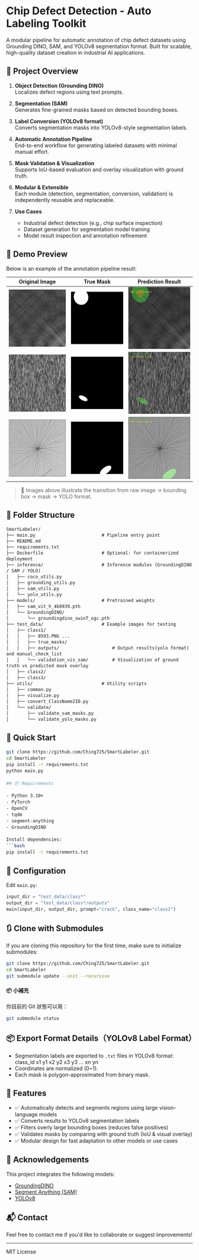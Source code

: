 # Chip Defect Detection - Auto Labeling Toolkit

A modular pipeline for automatic annotation of chip defect datasets using Grounding DINO, SAM, and YOLOv8 segmentation format. Built for scalable, high-quality dataset creation in industrial AI applications.

## 🧠 Project Overview

1. **Object Detection (Grounding DINO)**  
   Localizes defect regions using text prompts.

2. **Segmentation (SAM)**  
   Generates fine-grained masks based on detected bounding boxes.

3. **Label Conversion (YOLOv8 format)**  
   Converts segmentation masks into YOLOv8-style segmentation labels.

4. **Automatic Annotation Pipeline**  
   End-to-end workflow for generating labeled datasets with minimal manual effort.

5. **Mask Validation & Visualization**  
   Supports IoU-based evaluation and overlay visualization with ground truth.

6. **Modular & Extensible**  
   Each module (detection, segmentation, conversion, validation) is independently reusable and replaceable.

7. **Use Cases**  
   - Industrial defect detection (e.g., chip surface inspection)  
   - Dataset generation for segmentation model training  
   - Model result inspection and annotation refinement

## 📸 Demo Preview

Below is an example of the annotation pipeline result:

| Original Image | True Mask | Prediction Result |
|----------------|-------------------------|-------------|
| ![](test_data/class1/0595.PNG) | ![](test_data/class1/true_masks/0595_label.PNG) | ![](test_data/class1/validation_vis_sam/0595_sam_validation.png) |
| ![](test_data/class2/0578.PNG) | ![](test_data/class2/true_masks/0578_label.PNG) | ![](test_data/class2/validation_vis_sam/0578_sam_validation.png) |
| ![](test_data/class3/0576.PNG) | ![](test_data/class3/true_masks/0576_label.PNG) | ![](test_data/class3/validation_vis_sam/0576_sam_validation.png) |

> 📝 Images above illustrate the transition from raw image → bounding box → mask → YOLO format.

## 📂 Folder Structure

```
SmartLabeler/
├── main.py                         # Pipeline entry point
├── README.md
├── requirements.txt
├── Dockerfile                      # Optional: for containerized deployment
├── inference/                      # Inference modules (GroundingDINO / SAM / YOLO)
│   ├── coco_utils.py
│   ├── grounding_utils.py
│   ├── sam_utils.py
│   └── yolo_utils.py
├── models/                         # Pretrained weights
│   ├── sam_vit_h_4b8939.pth
│   └── GroundingDINO/
│       └── groundingdino_swinT_ogc.pth
├── test_data/                      # Example images for testing
│   ├── class1/
│   │   ├── 0593.PNG ...
│   │   ├── true_masks/
│   │   ├── outputs/                    # Output results(yolo format) and manual_check_list
│   │   └── validation_vis_sam/         # Visualization of ground truth vs predicted mask overlay
│   ├── class2/
│   ├── class3/
├── utils/                          # Utility scripts
│   ├── common.py
│   ├── visualize.py
│   ├── convert_ClassName2ID.py
│   └── validate/
│       ├── validate_sam_masks.py
│       └── validate_yolo_masks.py
```

## 🚀 Quick Start

```bash
git clone https://github.com/Ching725/SmartLabeler.git
cd SmartLabeler
pip install -r requirements.txt
python main.py

## 📦 Requirements

- Python 3.10+
- PyTorch
- OpenCV
- tqdm
- segment-anything
- GroundingDINO

Install dependencies:
```bash
pip install -r requirements.txt
```

## 🔧 Configuration
Edit `main.py`:
```python
input_dir = "test_data/class*"
output_dir = "test_data/class*/outputs"
main(input_dir, output_dir, prompt="crack", class_name="class2")
```

## 🔃 Clone with Submodules

If you are cloning this repository for the first time, make sure to initialize submodules:

```bash
git clone https://github.com/Ching725/SmartLabeler.git
cd SmartLabeler
git submodule update --init --recursive
```
#### 📦 小補充
你目前的 Git 狀態可以用：

```bash
git submodule status
```

## 📦 Export Format Details（YOLOv8 Label Format）

- Segmentation labels are exported to `.txt` files in YOLOv8 format: class_id x1 y1 x2 y2 x3 y3 … xn yn
- Coordinates are normalized (0~1).
- Each mask is polygon-approximated from binary mask.


## 🧪 Features
- ✅ Automatically detects and segments regions using large vision-language models
- ✅ Converts results to YOLOv8 segmentation labels
- ✅ Filters overly large bounding boxes (reduces false positives)
- ✅ Validates masks by comparing with ground truth (IoU & visual overlay)
- ✅ Modular design for fast adaptation to other models or use cases

## 🧠 Acknowledgements

This project integrates the following models:

- [GroundingDINO](https://github.com/IDEA-Research/GroundingDINO)
- [Segment Anything (SAM)](https://github.com/facebookresearch/segment-anything)
- [YOLOv8](https://github.com/ultralytics/ultralytics)

## 📬 Contact
Feel free to contact me if you'd like to collaborate or suggest improvements!

---
MIT License
